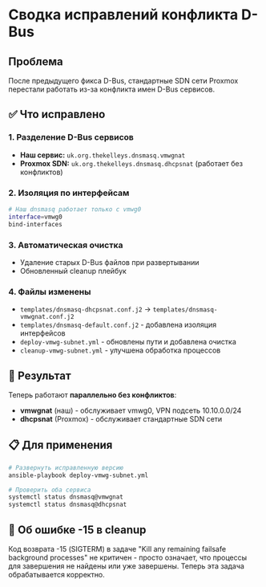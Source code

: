 # Сводка исправлений конфликта D-Bus

## Проблема

После предыдущего фикса D-Bus, стандартные SDN сети Proxmox перестали работать из-за конфликта имен D-Bus сервисов.

## ✅ Что исправлено

### 1. **Разделение D-Bus сервисов**

- **Наш сервис:** `uk.org.thekelleys.dnsmasq.vmwgnat`
- **Proxmox SDN:** `uk.org.thekelleys.dnsmasq.dhcpsnat` (работает без конфликтов)

### 2. **Изоляция по интерфейсам**

```bash
# Наш dnsmasq работает только с vmwg0
interface=vmwg0
bind-interfaces
```

### 3. **Автоматическая очистка**

- Удаление старых D-Bus файлов при развертывании
- Обновленный cleanup плейбук

### 4. **Файлы изменены**

- `templates/dnsmasq-dhcpsnat.conf.j2` → `templates/dnsmasq-vmwgnat.conf.j2`
- `templates/dnsmasq-default.conf.j2` - добавлена изоляция интерфейсов
- `deploy-vmwg-subnet.yml` - обновлены пути и добавлена очистка
- `cleanup-vmwg-subnet.yml` - улучшена обработка процессов

## 🚀 Результат

Теперь работают **параллельно без конфликтов**:

- **vmwgnat** (наш) - обслуживает vmwg0, VPN подсеть 10.10.0.0/24
- **dhcpsnat** (Proxmox) - обслуживает стандартные SDN сети

## 📋 Для применения

```bash
# Развернуть исправленную версию
ansible-playbook deploy-vmwg-subnet.yml

# Проверить оба сервиса
systemctl status dnsmasq@vmwgnat
systemctl status dnsmasq@dhcpsnat
```

## 🐛 Об ошибке -15 в cleanup

Код возврата -15 (SIGTERM) в задаче "Kill any remaining failsafe background processes" не критичен - просто означает, что процессы для завершения не найдены или уже завершены. Теперь эта задача обрабатывается корректно.
